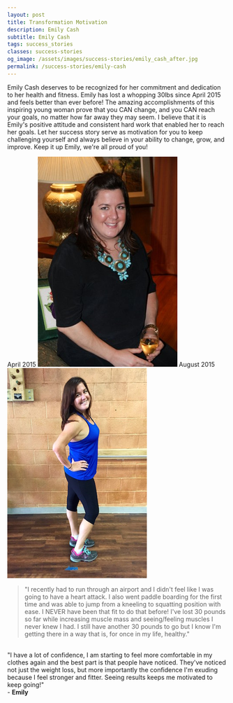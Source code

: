 ```yaml
---
layout: post
title: Transformation Motivation
description: Emily Cash
subtitle: Emily Cash
tags: success_stories
classes: success-stories
og_image: /assets/images/success-stories/emily_cash_after.jpg
permalink: /success-stories/emily-cash
---
```


Emily Cash deserves to be recognized for her commitment and dedication to her health and fitness. 
Emily has lost a whopping 30lbs since April 2015 and feels better than ever before! The amazing accomplishments 
of this inspiring young woman prove that you CAN change, and you CAN reach your goals, no matter how far away 
they may seem. I believe that it is Emily's positive attitude and consistent hard work that enabled her to reach her goals.
Let her success story serve as motivation for you to keep challenging yourself and always believe 
in your ability to change, grow, and improve. Keep it up Emily, we're all proud of you!

<div class="photos-container">
  <span class="before-photo photo-container">
    <span class="photo-title">April 2015</span>
    <img class="photo" src="/assets/images/success-stories/emily_cash_before.jpg"/>
  </span>
  <span class="after-photo photo-container">
    <span class="photo-title">August 2015</span>
    <img class="photo" src="/assets/images/success-stories/emily_cash_after.jpg"/>
  </span>
</div>

> "I recently had to run through an airport and I didn't feel like I was going to have a heart attack. I also went 
paddle boarding for the first time and was able to jump from a kneeling to squatting position with ease. I NEVER 
have been that fit to do that before! I've lost 30 pounds so far while increasing muscle mass and seeing/feeling 
muscles I never knew I had. I still have another 30 pounds to go but I know I'm getting there in a way that is, 
for once in my life, healthy."  
<br/>
"I have a lot of confidence, I am starting to feel more comfortable in my clothes 
again and the best part is that people have noticed. They've noticed not just the weight loss, but more importantly 
the confidence I'm exuding because I feel stronger and fitter. Seeing results keeps me motivated to keep going!"  
<br/>
- <strong>Emily</strong>
